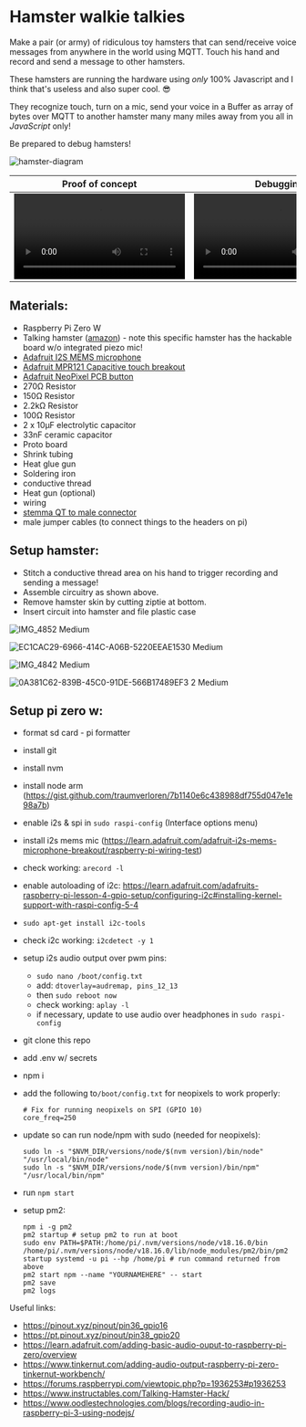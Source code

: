 # Hamster walkie talkies

Make a pair (or army) of ridiculous toy hamsters that can send/receive voice messages from anywhere in the world using MQTT. Touch his hand and record and send a message to other hamsters.

These hamsters are running the hardware using _only_ 100% Javascript and I think that's useless and also super cool. 😎 

They recognize touch, turn on a mic, send your voice in a Buffer as array of bytes over MQTT to another hamster many many miles away from you all in *JavaScript* only!

Be prepared to debug hamsters!

![hamster-diagram](https://github.com/traumverloren/hamster-walkie-talkie/assets/9959680/cb510b99-b6fe-473c-b431-5e8818b493fc)

| Proof of concept | Debugging |
| ------------- | ------------- |
| <video src="https://github.com/traumverloren/hamster-walkie-talkie/assets/9959680/c0ef765f-ef5b-4bef-a917-29b25162303e" /> | <video src="https://github.com/traumverloren/hamster-walkie-talkie/assets/9959680/2cb3c869-538c-4a12-9d18-d530f328e270" /> |


## Materials:
- Raspberry Pi Zero W
- Talking hamster ([amazon](https://amzn.eu/d/eBBaJ0Z)) - note this specific hamster has the hackable board w/o integrated piezo mic!
- [Adafruit I2S MEMS microphone](https://learn.adafruit.com/adafruit-i2s-mems-microphone-breakout/raspberry-pi-wiring-test)
- [Adafruit MPR121 Capacitive touch breakout](https://www.adafruit.com/product/4830)
- [Adafruit NeoPixel PCB button](https://www.adafruit.com/product/4776)
- 270Ω Resistor
- 150Ω Resistor
- 2.2kΩ Resistor
- 100Ω Resistor
- 2 x 10µF electrolytic capacitor
- 33nF ceramic capacitor
- Proto board
- Shrink tubing
- Heat glue gun
- Soldering iron
- conductive thread
- Heat gun (optional)
- wiring
- [stemma QT to male connector](https://www.adafruit.com/product/4209)
- male jumper cables (to connect things to the headers on pi)

## Setup hamster:
- Stitch a conductive thread area on his hand to trigger recording and sending a message!
- Assemble circuitry as shown above.
- Remove hamster skin by cutting ziptie at bottom.
- Insert circuit into hamster and file plastic case

![IMG_4852 Medium](https://github.com/traumverloren/hamster-walkie-talkie/assets/9959680/1ceb649a-0f48-425f-839c-f4df827385a3)

![EC1CAC29-6966-414C-A06B-5220EEAE1530 Medium](https://github.com/traumverloren/hamster-walkie-talkie/assets/9959680/0669f682-d379-4b13-b47c-bf56706bc798)

![IMG_4842 Medium](https://github.com/traumverloren/hamster-walkie-talkie/assets/9959680/6dd87338-6936-43e8-a13d-650c75d46ebb)

![0A381C62-839B-45C0-91DE-566B17489EF3 2 Medium](https://github.com/traumverloren/hamster-walkie-talkie/assets/9959680/d5fe9743-1867-4313-a5ff-eec1bea3343e)


## Setup pi zero w:

- format sd card - pi formatter
- install git
- install nvm
- install node arm (https://gist.github.com/traumverloren/7b1140e6c438988df755d047e1e98a7b)
- enable i2s & spi in `sudo raspi-config` (Interface options menu)
- install i2s mems mic (https://learn.adafruit.com/adafruit-i2s-mems-microphone-breakout/raspberry-pi-wiring-test)
- check working: `arecord -l`
- enable autoloading of i2c: https://learn.adafruit.com/adafruits-raspberry-pi-lesson-4-gpio-setup/configuring-i2c#installing-kernel-support-with-raspi-config-5-4
- `sudo apt-get install i2c-tools`
- check i2c working: `i2cdetect -y 1`
- setup i2s audio output over pwm pins:
  - `sudo nano /boot/config.txt`
  - add: `dtoverlay=audremap, pins_12_13`
  - then `sudo reboot now`
  - check working: `aplay -l`
  - if necessary, update to use audio over headphones in `sudo raspi-config`
- git clone this repo
- add .env w/ secrets
- npm i
- add the following to`/boot/config.txt` for neopixels to work properly:

  ```shell
  # Fix for running neopixels on SPI (GPIO 10)
  core_freq=250
  ```

- update so can run node/npm with sudo (needed for neopixels):

  ```shell
  sudo ln -s "$NVM_DIR/versions/node/$(nvm version)/bin/node" "/usr/local/bin/node"
  sudo ln -s "$NVM_DIR/versions/node/$(nvm version)/bin/npm" "/usr/local/bin/npm"
  ```

- run `npm start`
- setup pm2:
  ```shell
  npm i -g pm2
  pm2 startup # setup pm2 to run at boot
  sudo env PATH=$PATH:/home/pi/.nvm/versions/node/v18.16.0/bin /home/pi/.nvm/versions/node/v18.16.0/lib/node_modules/pm2/bin/pm2 startup systemd -u pi --hp /home/pi # run command returned from above
  pm2 start npm --name "YOURNAMEHERE" -- start
  pm2 save
  pm2 logs
  ```

Useful links:

- https://pinout.xyz/pinout/pin36_gpio16
- https://pt.pinout.xyz/pinout/pin38_gpio20
- https://learn.adafruit.com/adding-basic-audio-ouput-to-raspberry-pi-zero/overview
- https://www.tinkernut.com/adding-audio-output-raspberry-pi-zero-tinkernut-workbench/
- https://forums.raspberrypi.com/viewtopic.php?p=1936253#p1936253
- https://www.instructables.com/Talking-Hamster-Hack/
- https://www.oodlestechnologies.com/blogs/recording-audio-in-raspberry-pi-3-using-nodejs/
